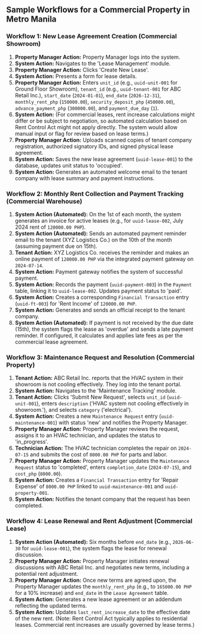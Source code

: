 ## Sample Workflows for a Commercial Property in Metro Manila

### Workflow 1: New Lease Agreement Creation (Commercial Showroom)

1.  **Property Manager Action:** Property Manager logs into the system.
2.  **System Action:** Navigates to the 'Lease Management' module.
3.  **Property Manager Action:** Clicks 'Create New Lease'.
4.  **System Action:** Presents a form for lease details.
5.  **Property Manager Action:** Enters `unit_id` (e.g., `uuid-unit-001` for Ground Floor Showroom), `tenant_id` (e.g., `uuid-tenant-001` for ABC Retail Inc.), `start_date` (`2024-01-01`), `end_date` (`2026-12-31`), `monthly_rent_php` (`150000.00`), `security_deposit_php` (`450000.00`), `advance_payment_php` (`300000.00`), and `payment_due_day` (`1`).
6.  **System Action:** (For commercial leases, rent increase calculations might differ or be subject to negotiation, so automated calculation based on Rent Control Act might not apply directly. The system would allow manual input or flag for review based on lease terms.)
7.  **Property Manager Action:** Uploads scanned copies of tenant company registration, authorized signatory IDs, and signed physical lease agreement.
8.  **System Action:** Saves the new lease agreement (`uuid-lease-001`) to the database, updates unit status to 'occupied'.
9.  **System Action:** Generates an automated welcome email to the tenant company with lease summary and payment instructions.

### Workflow 2: Monthly Rent Collection and Payment Tracking (Commercial Warehouse)

1.  **System Action (Automated):** On the 1st of each month, the system generates an invoice for active leases (e.g., for `uuid-lease-002`, July 2024 rent of `120000.00 PHP`).
2.  **System Action (Automated):** Sends an automated payment reminder email to the tenant (XYZ Logistics Co.) on the 10th of the month (assuming payment due on 15th).
3.  **Tenant Action:** XYZ Logistics Co. receives the reminder and makes an online payment of `120000.00 PHP` via the integrated payment gateway on `2024-07-14`.
4.  **System Action:** Payment gateway notifies the system of successful payment.
5.  **System Action:** Records the payment (`uuid-payment-003`) in the `Payment` table, linking it to `uuid-lease-002`. Updates payment status to 'paid'.
6.  **System Action:** Creates a corresponding `Financial Transaction` entry (`uuid-ft-003`) for 'Rent Income' of `120000.00 PHP`.
7.  **System Action:** Generates and sends an official receipt to the tenant company.
8.  **System Action (Automated):** If payment is not received by the due date (15th), the system flags the lease as 'overdue' and sends a late payment reminder. If configured, it calculates and applies late fees as per the commercial lease agreement.

### Workflow 3: Maintenance Request and Resolution (Commercial Property)

1.  **Tenant Action:** ABC Retail Inc. reports that the HVAC system in their showroom is not cooling effectively. They log into the tenant portal.
2.  **System Action:** Navigates to the 'Maintenance Tracking' module.
3.  **Tenant Action:** Clicks 'Submit New Request', selects `unit_id` (`uuid-unit-001`), enters `description` ('HVAC system not cooling effectively in showroom.'), and selects `category` ('electrical').
4.  **System Action:** Creates a new `Maintenance Request` entry (`uuid-maintenance-001`) with status 'new' and notifies the Property Manager.
5.  **Property Manager Action:** Property Manager reviews the request, assigns it to an HVAC technician, and updates the status to 'in_progress'.
6.  **Technician Action:** The HVAC technician completes the repair on `2024-07-15` and submits the cost of `8000.00 PHP` for parts and labor.
7.  **Property Manager Action:** Property Manager updates the `Maintenance Request` status to 'completed', enters `completion_date` (`2024-07-15`), and `cost_php` (`8000.00`).
8.  **System Action:** Creates a `Financial Transaction` entry for 'Repair Expense' of `8000.00 PHP` linked to `uuid-maintenance-001` and `uuid-property-001`.
9.  **System Action:** Notifies the tenant company that the request has been completed.

### Workflow 4: Lease Renewal and Rent Adjustment (Commercial Lease)

1.  **System Action (Automated):** Six months before `end_date` (e.g., `2026-06-30` for `uuid-lease-001`), the system flags the lease for renewal discussion.
2.  **Property Manager Action:** Property Manager initiates renewal discussions with ABC Retail Inc. and negotiates new terms, including a potential rent adjustment.
3.  **Property Manager Action:** Once new terms are agreed upon, the Property Manager updates the `monthly_rent_php` (e.g., to `165000.00 PHP` for a 10% increase) and `end_date` in the `Lease Agreement` table.
4.  **System Action:** Generates a new lease agreement or an addendum reflecting the updated terms.
5.  **System Action:** Updates `last_rent_increase_date` to the effective date of the new rent. (Note: Rent Control Act typically applies to residential leases. Commercial rent increases are usually governed by lease terms.)
